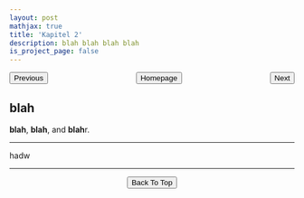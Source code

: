 ```yaml
---
layout: post
mathjax: true
title: 'Kapitel 2'
description: blah blah blah blah
is_project_page: false
---
```



<p style="text-align:center;">
<button type="button" onclick="window.location.href='index.html';">Homepage</button>
<span style="float:left;"><button type="button" onclick="alert('This is the first chapter!')">Previous</button></span>
<span style="float:right;"><button type="button" onclick="window.location.href='ch3.html';">Next</button></span>
</p>

## blah
**blah**, **blah**, and **blah**r.

***
hadw
***

<p style="text-align:center;">
<button type="button" onclick="window.location.href='#top';">Back To Top</button>
<p>
